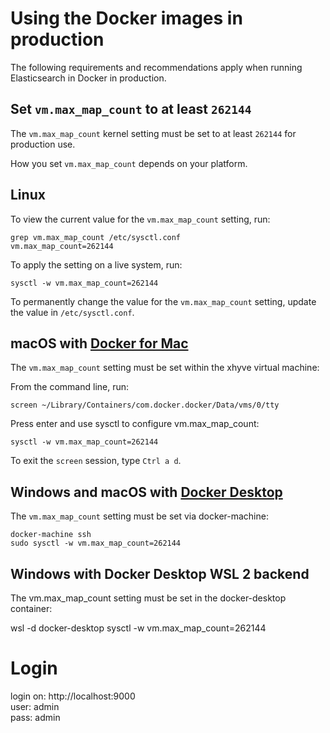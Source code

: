 # Using the Docker images in production

The following requirements and recommendations apply when running Elasticsearch in Docker in production.

## Set `vm.max_map_count` to at least `262144`

The `vm.max_map_count` kernel setting must be set to at least `262144` for production use.

How you set `vm.max_map_count` depends on your platform.

## Linux

To view the current value for the `vm.max_map_count` setting, run:

```
grep vm.max_map_count /etc/sysctl.conf
vm.max_map_count=262144
```
To apply the setting on a live system, run:

```
sysctl -w vm.max_map_count=262144
```
To permanently change the value for the `vm.max_map_count` setting, update the value in `/etc/sysctl.conf`.

## macOS with [Docker for Mac](https://docs.docker.com/docker-for-mac)

The `vm.max_map_count` setting must be set within the xhyve virtual machine:

From the command line, run:
```
screen ~/Library/Containers/com.docker.docker/Data/vms/0/tty
```

Press enter and use sysctl to configure vm.max_map_count:

```
sysctl -w vm.max_map_count=262144
```

To exit the `screen` session, type `Ctrl a d`.

## Windows and macOS with [Docker Desktop](https://www.elastic.co/guide/en/elasticsearch/reference/current/docker.html#_windows_and_macos_with_docker_desktop)

The `vm.max_map_count` setting must be set via docker-machine:
```
docker-machine ssh
sudo sysctl -w vm.max_map_count=262144
```

## Windows with Docker Desktop WSL 2 backend
The vm.max_map_count setting must be set in the docker-desktop container:

wsl -d docker-desktop
sysctl -w vm.max_map_count=262144


# Login

login on: http://localhost:9000<br>
user: admin<br>
pass: admin<br>
